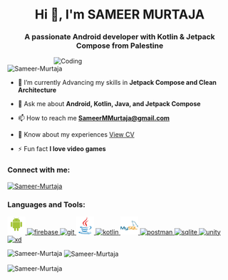 <h1 align="center">Hi 👋, I'm SAMEER MURTAJA</h1>
<h3 align="center">A passionate Android developer with Kotlin & Jetpack Compose from Palestine</h3>
<img align="right" alt="Coding" width="400" src="[https://cdn.dribbble.com/users/116207](https://cdn-server-blog.hiddenbrains.com/blog/wp-content/uploads/2019/07/kotlin-for-android-app-development.gif">

<p align="left"> <img src="https://komarev.com/ghpvc/?username=Sameer-Murtaja&label=Profile%20views&color=0e75b6&style=flat" alt="Sameer-Murtaja" /> </p>

- 🌱 I’m currently Advancing my skills in **Jetpack Compose and Clean Architecture**

- 💬 Ask me about **Android, Kotlin, Java, and Jetpack Compose**

- 📫 How to reach me **SameerMMurtaja@gmail.com**

- 📄 Know about my experiences [View CV](https://drive.google.com/file/d/1iLmotsL2ZLH3MawPYXg2c4PlfwPHbIvg/view?usp=sharing)

- ⚡ Fun fact **I love video games**

<h3 align="left">Connect with me:</h3>
<p align="left">
<a href="https://linkedin.com/in/Sameer-Murtaja" target="blank"><img align="center" src="https://raw.githubusercontent.com/rahuldkjain/github-profile-readme-generator/master/src/images/icons/Social/linked-in-alt.svg" alt="Sameer-Murtaja" height="30" width="40" /></a>
</p>

<h3 align="left">Languages and Tools:</h3>
<p align="left"> <a href="https://developer.android.com" target="_blank" rel="noreferrer"> <img src="https://raw.githubusercontent.com/devicons/devicon/master/icons/android/android-original-wordmark.svg" alt="android" width="40" height="40"/> </a> <a href="https://firebase.google.com/" target="_blank" rel="noreferrer"> <img src="https://www.vectorlogo.zone/logos/firebase/firebase-icon.svg" alt="firebase" width="40" height="40"/> </a> <a href="https://git-scm.com/" target="_blank" rel="noreferrer"> <img src="https://www.vectorlogo.zone/logos/git-scm/git-scm-icon.svg" alt="git" width="40" height="40"/> </a> <a href="https://www.java.com" target="_blank" rel="noreferrer"> <img src="https://raw.githubusercontent.com/devicons/devicon/master/icons/java/java-original.svg" alt="java" width="40" height="40"/> </a> <a href="https://kotlinlang.org" target="_blank" rel="noreferrer"> <img src="https://www.vectorlogo.zone/logos/kotlinlang/kotlinlang-icon.svg" alt="kotlin" width="40" height="40"/> </a> <a href="https://www.mysql.com/" target="_blank" rel="noreferrer"> <img src="https://raw.githubusercontent.com/devicons/devicon/master/icons/mysql/mysql-original-wordmark.svg" alt="mysql" width="40" height="40"/> </a> <a href="https://postman.com" target="_blank" rel="noreferrer"> <img src="https://www.vectorlogo.zone/logos/getpostman/getpostman-icon.svg" alt="postman" width="40" height="40"/> </a> <a href="https://www.sqlite.org/" target="_blank" rel="noreferrer"> <img src="https://www.vectorlogo.zone/logos/sqlite/sqlite-icon.svg" alt="sqlite" width="40" height="40"/> </a> <a href="https://unity.com/" target="_blank" rel="noreferrer"> <img src="https://www.vectorlogo.zone/logos/unity3d/unity3d-icon.svg" alt="unity" width="40" height="40"/> </a> <a href="https://www.adobe.com/products/xd.html" target="_blank" rel="noreferrer"> <img src="https://cdn.worldvectorlogo.com/logos/adobe-xd.svg" alt="xd" width="40" height="40"/> </a> </p>

<p><img align="left" src="https://github-readme-stats.vercel.app/api/top-langs?username=Sameer-Murtaja&show_icons=true&locale=en&layout=compact" alt="Sameer-Murtaja" /></p>

<p>&nbsp;<img align="center" src="https://github-readme-stats.vercel.app/api?username=Sameer-Murtaja&show_icons=true&locale=en" alt="Sameer-Murtaja" /></p>

<p><img align="center" src="https://github-readme-streak-stats.herokuapp.com/?user=Sameer-Murtaja&" alt="Sameer-Murtaja" /></p>
